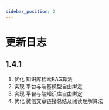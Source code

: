 ```yaml
---
sidebar_position: 2
---
```


# 更新日志

## 1.4.1

1. 优化 知识库检索RAG算法
2. 实现 平台与端基模型自由绑定
3. 实现 平台与端知识库自由绑定
4. 优化 微信文章链接总结及阅读理解算法